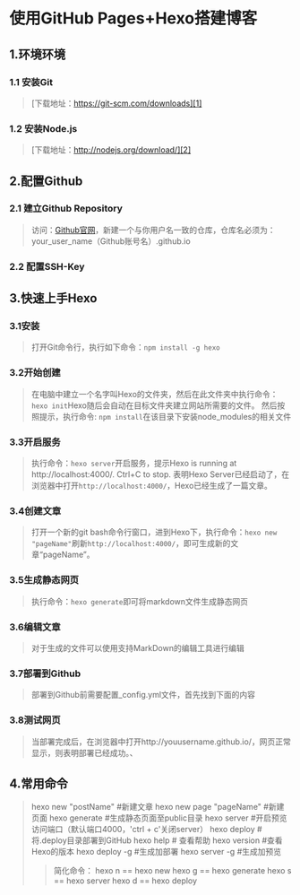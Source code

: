 # 使用GitHub Pages+Hexo搭建博客

## 1.环境环境

### 1.1 安装Git

> [下载地址：https://git-scm.com/downloads][1]

### 1.2 安装Node.js
> [下载地址：http://nodejs.org/download/][2]

## 2.配置Github

### 2.1 建立Github Repository
> 访问：[Github官网][3]，新建一个与你用户名一致的仓库，仓库名必须为：your_user_name（Github账号名）.github.io

### 2.2 配置SSH-Key

## 3.快速上手Hexo

### 3.1安装
> 打开Git命令行，执行如下命令：`npm install -g hexo`

### 3.2开始创建
> 在电脑中建立一个名字叫Hexo的文件夹，然后在此文件夹中执行命令：`hexo init`Hexo随后会自动在目标文件夹建立网站所需要的文件。
> 然后按照提示，执行命令: `npm install`在该目录下安装node_modules的相关文件

### 3.3开启服务
> 执行命令：`hexo server`开启服务，提示Hexo is running at http://localhost:4000/. Ctrl+C to stop.
> 表明Hexo Server已经启动了，在浏览器中打开`http://localhost:4000/`，Hexo已经生成了一篇文章。

### 3.4创建文章
> 打开一个新的git bash命令行窗口，进到Hexo下，执行命令：`hexo new "pageName"`刷新`http://localhost:4000/`，即可生成新的文章“pageName”。

### 3.5生成静态网页
> 执行命令：`hexo generate`即可将markdown文件生成静态网页

### 3.6编辑文章
> 对于生成的文件可以使用支持MarkDown的编辑工具进行编辑

### 3.7部署到Github
> 部署到Github前需要配置_config.yml文件，首先找到下面的内容

### 3.8测试网页
> 当部署完成后，在浏览器中打开http://youusername.github.io/，网页正常显示，则表明部署已经成功。、

## 4.常用命令

> hexo new "postName" #新建文章
> hexo new page "pageName" #新建页面
> hexo generate #生成静态页面至public目录
> hexo server #开启预览访问端口（默认端口4000，'ctrl + c'关闭server）
> hexo deploy #将.deploy目录部署到GitHub
> hexo help  # 查看帮助
> hexo version  #查看Hexo的版本
> hexo deploy -g  #生成加部署
> hexo server -g  #生成加预览
> >简化命令：
> >hexo n == hexo new
> >hexo g == hexo generate
> >hexo s == hexo server
> >hexo d == hexo deploy

[1]: https://git-scm.com/downloads
[2]: http://nodejs.org/download/
[3]: http://www.GitHub.com/